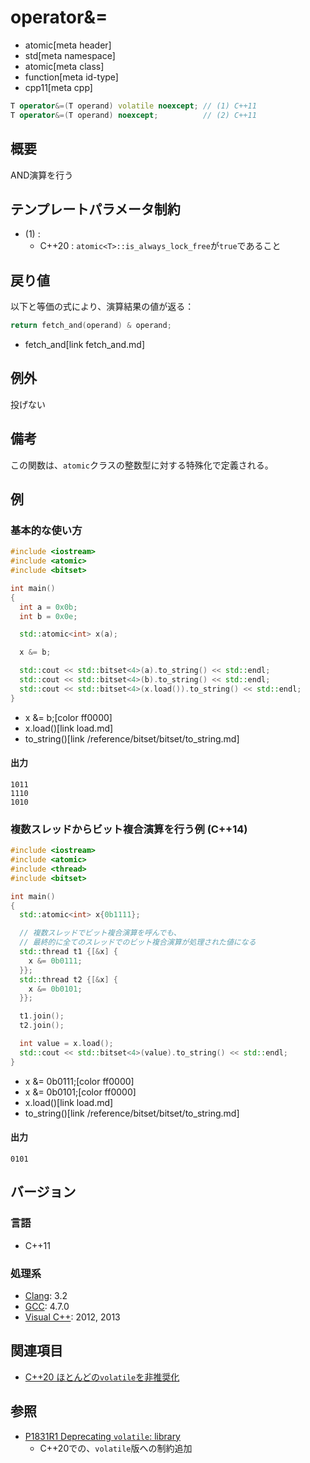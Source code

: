 # operator&=
* atomic[meta header]
* std[meta namespace]
* atomic[meta class]
* function[meta id-type]
* cpp11[meta cpp]

```cpp
T operator&=(T operand) volatile noexcept; // (1) C++11
T operator&=(T operand) noexcept;          // (2) C++11
```

## 概要
AND演算を行う


## テンプレートパラメータ制約
- (1) :
    - C++20 : `atomic<T>::is_always_lock_free`が`true`であること


## 戻り値
以下と等価の式により、演算結果の値が返る：

```cpp
return fetch_and(operand) & operand;
```
* fetch_and[link fetch_and.md]


## 例外
投げない


## 備考
この関数は、`atomic`クラスの整数型に対する特殊化で定義される。


## 例
### 基本的な使い方
```cpp example
#include <iostream>
#include <atomic>
#include <bitset>

int main()
{
  int a = 0x0b;
  int b = 0x0e;

  std::atomic<int> x(a);

  x &= b;

  std::cout << std::bitset<4>(a).to_string() << std::endl;
  std::cout << std::bitset<4>(b).to_string() << std::endl;
  std::cout << std::bitset<4>(x.load()).to_string() << std::endl;
}
```
* x &= b;[color ff0000]
* x.load()[link load.md]
* to_string()[link /reference/bitset/bitset/to_string.md]

#### 出力
```
1011
1110
1010
```

### 複数スレッドからビット複合演算を行う例 (C++14)
```cpp example
#include <iostream>
#include <atomic>
#include <thread>
#include <bitset>

int main()
{
  std::atomic<int> x{0b1111};

  // 複数スレッドでビット複合演算を呼んでも、
  // 最終的に全てのスレッドでのビット複合演算が処理された値になる
  std::thread t1 {[&x] {
    x &= 0b0111;
  }};
  std::thread t2 {[&x] {
    x &= 0b0101;
  }};

  t1.join();
  t2.join();

  int value = x.load();
  std::cout << std::bitset<4>(value).to_string() << std::endl;
}
```
* x &= 0b0111;[color ff0000]
* x &= 0b0101;[color ff0000]
* x.load()[link load.md]
* to_string()[link /reference/bitset/bitset/to_string.md]

#### 出力
```
0101
```


## バージョン
### 言語
- C++11

### 処理系
- [Clang](/implementation.md#clang): 3.2
- [GCC](/implementation.md#gcc): 4.7.0
- [Visual C++](/implementation.md#visual_cpp): 2012, 2013


## 関連項目
- [C++20 ほとんどの`volatile`を非推奨化](/lang/cpp20/cpp20/deprecating_volatile.md.nolink)


## 参照
- [P1831R1 Deprecating `volatile`: library](http://www.open-std.org/jtc1/sc22/wg21/docs/papers/2020/p1831r1.html)
    - C++20での、`volatile`版への制約追加
